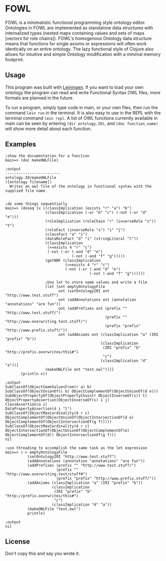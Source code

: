 # FOWL
FOWL is a minimalistic functional programming style ontology editor. Ontologies in FOWL are implemented as standalone data structures with internalized types (nested maps containing values and sets of maps \[vectors for role chains\]). FOWL's homogenous Ontology data structure means that functions for single axioms or expressions will often work identically on an entire ontology. The lazy functional style of Clojure also allows for intuitive and simple Ontology modification with a minimal memory footprint.

## Usage
This program was built with [Leiningen](https://leiningen.org/). If you want to load your own ontology the program can read and write Functional Syntax OWL files, more formats are planned in the future.

To run a program, simply type code in main, or your own files, then run the command `lein run` in the terminal. It is also easy to use in the REPL with the terminal command `lein repl`. A list of OWL functions currently available in main can be seen by entering `(dir ontology.IO)`, and `(doc function_name)` will show more detail about each function.

## Examples
```
;show the documentation for a function
main=> (doc makeOWLFile)

;output
-------------------------
ontology.IO/makeOWLFile
([ontology filename])
  Writes an owl file of the ontology in functional syntax with the supplied file name
  

;do some things sequentially
main=> (doseq [x [(classImplication (exists "r" "a") "b")
                  (classImplication (-or "b" "c") (-not (-or "d" "e")))
                  (roleImplication (roleChain "r" (inverseRole "s")) "t")
                  (roleFact (inverseRole "s") "i" "j")
                  (classFact "a" "i")
                  (dataRoleFact "d" "i" (stringLiteral "l"))
                  (classImplication 
                   (<=exists 4 "r" "c") 
                   (-not (-or (-and "d" "e") 
                              (-not (-and "f" "g")))))
                  (getNNF (classImplication 
                           (<=exists 4 "r" "c")
                           (-not (-or (-and "d" "e")
                                      (-not (-and "f" "g"))))))
                  
                  ;Use let to store some values and write a file
                  (let [ont emptyOntologyFile
                        ont (setOntologyIRI ont "http://www.test.stuff")
                        ont (addAnnotations ont (annotation "annotations" "are fun"))
                        ont (addPrefixes ont (prefix "" "http://www.test.stuff/")
                                             (prefix "" "http://www.overwriting.test.stuff/")
                                             (prefix "prefix" "http://www.prefix.stuff/")) 
                        ont (addAxioms ont (classImplication "a" (IRI "prefix" "b"))
                                           (classImplication 
                                            (IRI "prefix" "b" "http://prefix.overwrites/this#")
                                            "c")
                                           (classImplication "d" "a"))]
                  (makeOWLFile ont "test.owl"))]]
       (println x))

;output
SubClassOf(ObjectSomeValuesFrom(r a) b)
SubClassOf(ObjectUnionOf(c b) ObjectComplementOf(ObjectUnionOf(d e)))
SubObjectPropertyOf(ObjectPropertyChain(r ObjectInverseOf(s)) t)
ObjectPropertyAssertion(ObjectInverseOf(s) i j)
ClassAssertion(a i)
DataPropertyAssertion(d i "l")
SubClassOf(ObjectMaxCardinality(4 r c) ObjectComplementOf(ObjectUnionOf(ObjectIntersectionOf(d e) ObjectComplementOf(ObjectIntersectionOf(g f)))))
SubClassOf(ObjectMaxCardinality(4 r c) ObjectIntersectionOf(ObjectUnionOf(ObjectComplementOf(e) ObjectComplementOf(d)) ObjectIntersectionOf(g f)))
nil

;use threading to accomplish the same task as the let expression
main=> (-> emptyOntologyFile
          (setOntologyIRI "http://www.test.stuff")
          (addAnnotations (annotation "annotations" "are fun"))
          (addPrefixes (prefix "" "http://www.test.stuff/")
                       (prefix "" "http://www.overwriting.test/stuff#")
                       (prefix "prefix" "http://www.prefix.stuff/"))
          (addAxioms (classImplication "a" (IRI "prefix" "b"))
                     (classImplication 
                      (IRI "prefix" "b" "http://prefix.overwrites/this#")
                      "c")
                     (classImplication "d" "a"))
          (makeOWLFile "test.owl")
          println)

;output
nil
```

## License
Don't copy this and say you wrote it.
